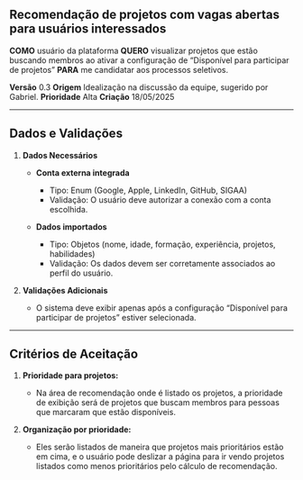 ## Recomendação de projetos com vagas abertas para usuários interessados

**COMO** usuário da plataforma
**QUERO** visualizar projetos que estão buscando membros ao ativar a configuração de “Disponível para participar de projetos”
**PARA** me candidatar aos processos seletivos.

**Versão** 0.3
**Origem** Idealização na discussão da equipe, sugerido por Gabriel.
**Prioridade** Alta
**Criação** 18/05/2025

---

## **Dados e Validações**

1. **Dados Necessários**

   * **Conta externa integrada**

     * Tipo: Enum (Google, Apple, LinkedIn, GitHub, SIGAA)
     * Validação: O usuário deve autorizar a conexão com a conta escolhida.
   * **Dados importados**

     * Tipo: Objetos (nome, idade, formação, experiência, projetos, habilidades)
     * Validação: Os dados devem ser corretamente associados ao perfil do usuário.

2. **Validações Adicionais**

   * O sistema deve exibir apenas após a configuração “Disponível para participar de projetos” estiver selecionada.

---

## **Critérios de Aceitação**

1. **Prioridade para projetos:**

   * Na área de recomendação onde é listado os projetos, a prioridade de exibição será de projetos que buscam membros para pessoas que marcaram que estão disponíveis.

2. **Organização por prioridade:**

   * Eles serão listados de maneira que projetos mais prioritários estão em cima, e o usuário pode deslizar a página para ir vendo projetos listados como menos prioritários pelo cálculo de recomendação.
